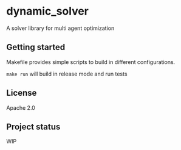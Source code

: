 # dynamic_solver

A solver library for multi agent optimization

## Getting started

Makefile provides simple scripts to build in different configurations.

`make run` will build in release mode and run tests

## License
Apache 2.0

## Project status
WIP 
